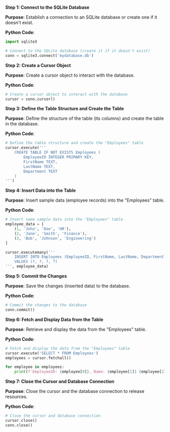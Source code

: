 **Step 1: Connect to the SQLite Database**

**Purpose**: Establish a connection to an SQLite database or create one if it doesn't exist.

**Python Code**:
```python
import sqlite3

# Connect to the SQLite database (create it if it doesn't exist)
conn = sqlite3.connect('mydatabase.db')
```

**Step 2: Create a Cursor Object**

**Purpose**: Create a cursor object to interact with the database.

**Python Code**:
```python
# Create a cursor object to interact with the database
cursor = conn.cursor()
```

**Step 3: Define the Table Structure and Create the Table**

**Purpose**: Define the structure of the table (its columns) and create the table in the database.

**Python Code**:
```python
# Define the table structure and create the "Employees" table
cursor.execute('''
    CREATE TABLE IF NOT EXISTS Employees (
        EmployeeID INTEGER PRIMARY KEY,
        FirstName TEXT,
        LastName TEXT,
        Department TEXT
    )
''')
```

**Step 4: Insert Data into the Table**

**Purpose**: Insert sample data (employee records) into the "Employees" table.

**Python Code**:
```python
# Insert some sample data into the "Employees" table
employee_data = [
    (1, 'John', 'Doe', 'HR'),
    (2, 'Jane', 'Smith', 'Finance'),
    (3, 'Bob', 'Johnson', 'Engineering')
]

cursor.executemany('''
    INSERT INTO Employees (EmployeeID, FirstName, LastName, Department)
    VALUES (?, ?, ?, ?)
''', employee_data)
```

**Step 5: Commit the Changes**

**Purpose**: Save the changes (inserted data) to the database.

**Python Code**:
```python
# Commit the changes to the database
conn.commit()
```

**Step 6: Fetch and Display Data from the Table**

**Purpose**: Retrieve and display the data from the "Employees" table.

**Python Code**:
```python
# Fetch and display the data from the "Employees" table
cursor.execute('SELECT * FROM Employees')
employees = cursor.fetchall()

for employee in employees:
    print(f'EmployeeID: {employee[0]}, Name: {employee[1]} {employee[2]}, Department: {employee[3]}')
```

**Step 7: Close the Cursor and Database Connection**

**Purpose**: Close the cursor and the database connection to release resources.

**Python Code**:
```python
# Close the cursor and database connection
cursor.close()
conn.close()
```

